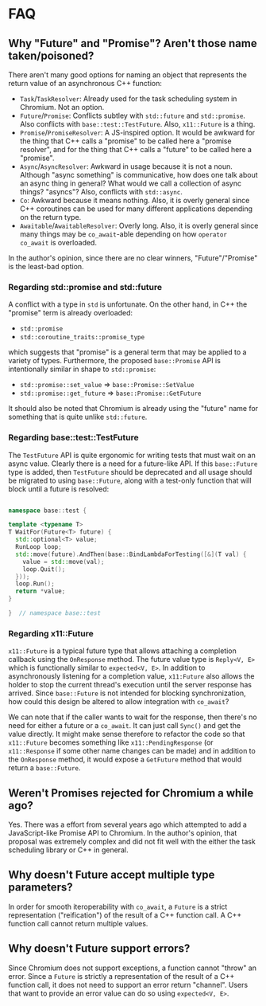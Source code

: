 # FAQ

## Why "Future" and "Promise"? Aren't those name taken/poisoned?

There aren't many good options for naming an object that represents the return
value of an asynchronous C++ function:

* `Task`/`TaskResolver`: Already used for the task scheduling system in Chromium.
Not an option.
* `Future`/`Promise`: Conflicts subtley with `std::future` and `std::promise`.
Also conflicts with `base::test::TestFuture`. Also, `x11::Future` is a thing.
* `Promise`/`PromiseResolver`: A JS-inspired option. It would be awkward for the
thing that C++ calls a "promise" to be called here a "promise resolver", and
for the thing that C++ calls a "future" to be called here a "promise".
* `Async`/`AsyncResolver`: Awkward in usage because it is not a noun. Although
"async something" is communicative, how does one talk about an async thing in
general? What would we call a collection of async things? "asyncs"? Also,
conflicts with `std::async`.
* `Co`: Awkward because it means nothing. Also, it is overly general since
C++ coroutines can be used for many different applications depending on the
return type.
* `Awaitable`/`AwaitableResolver`: Overly long. Also, it is overly general since
many things may be `co_await`-able depending on how `operator co_await` is
overloaded.

In the author's opinion, since there are no clear winners, "Future"/"Promise" is
the least-bad option.

### Regarding std::promise and std::future

A conflict with a type in `std` is unfortunate. On the other hand, in C++ the
"promise" term is already overloaded:

* `std::promise`
* `std::coroutine_traits::promise_type`

which suggests that "promise" is a general term that may be applied to a
variety of types. Furthermore, the proposed `base::Promise` API is
intentionally similar in shape to `std::promise`:

* `std::promise::set_value` => `base::Promise::SetValue`
* `std::promise::get_future` => `base::Promise::GetFuture`

It should also be noted that Chromium is already using the "future" name for
something that is quite unlike `std::future`.

### Regarding base::test::TestFuture

The `TestFuture` API is quite ergonomic for writing tests that must wait on an
async value. Clearly there is a need for a future-like API. If this
`base::Future` type is added, then `TestFuture` should be deprecated and all
usage should be migrated to using `base::Future`, along with a test-only
function that will block until a future is resolved:

```cpp

namespace base::test {

template <typename T>
T WaitFor(Future<T> future) {
  std::optional<T> value;
  RunLoop loop;
  std::move(future).AndThen(base::BindLambdaForTesting([&](T val) {
    value = std::move(val);
    loop.Quit();
  }));
  loop.Run();
  return *value;
}

}  // namespace base::test

```

### Regarding x11::Future

`x11::Future` is a typical future type that allows attaching a completion
callback using the `OnResponse` method. The future value type is `Reply<V, E>`
which is functionally similar to `expected<V, E>`. In addition to asynchronously
listening for a completion value, `x11:Future` also allows the holder to stop
the current thread's execution until the server response has arrived. Since
`base::Future` is not intended for blocking synchronization, how could this
design be altered to allow integration with `co_await`?

We can note that if the caller wants to wait for the response, then there's no
need for either a future or a `co_await`. It can just call `Sync()` and get the
value directly. It might make sense therefore to refactor the code so that
`x11::Future` becomes something like `x11::PendingResponse` (or `x11::Response`
if some other name changes can be made) and in addition to the `OnResponse`
method, it would expose a `GetFuture` method that would return a `base::Future`.

## Weren't Promises rejected for Chromium a while ago?

Yes. There was a effort from several years ago which attempted to add a
JavaScript-like Promise API to Chromium. In the author's opinion, that proposal
was extremely complex and did not fit well with the either the task scheduling
library or C++ in general.

## Why doesn't Future accept multiple type parameters?

In order for smooth iteroperability with `co_await`, a `Future` is a strict
representation ("reification") of the result of a C++ function call. A C++
function call cannot return multiple values.

## Why doesn't Future support errors?

Since Chromium does not support exceptions, a function cannot "throw" an
error. Since a `Future` is strictly a representation of the result of a C++
function call, it does not need to support an error return "channel". Users
that want to provide an error value can do so using `expected<V, E>`.
